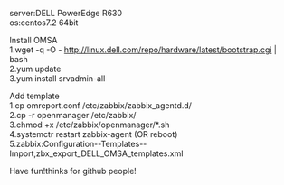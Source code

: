 server:DELL PowerEdge R630   
os:centos7.2 64bit   

Install OMSA   
1.wget -q -O - http://linux.dell.com/repo/hardware/latest/bootstrap.cgi | bash   
2.yum update   
3.yum install srvadmin-all   

Add template   
1.cp omreport.conf /etc/zabbix/zabbix_agentd.d/   
2.cp -r openmanager /etc/zabbix/   
3.chmod +x /etc/zabbix/openmanager/*.sh   
4.systemctr restart zabbix-agent (OR reboot)   
5.zabbix:Configuration--Templates--Import,zbx_export_DELL_OMSA_templates.xml   

Have fun!thinks for github people!
